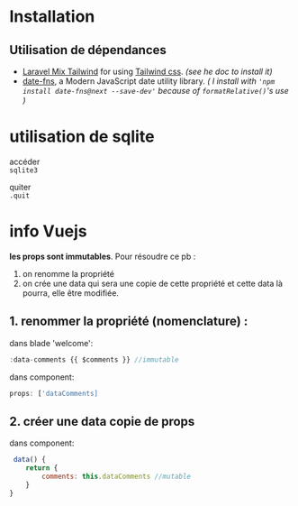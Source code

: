 # Installation

## Utilisation de dépendances
- [Laravel Mix Tailwind](https://github.com/JeffreyWay/laravel-mix-tailwind) for using [Tailwind css](https://tailwindcss.com/docs/what-is-tailwind/). *(see he doc to install it)*
- [date-fns](https://date-fns.org/), a Modern JavaScript date utility library. *( I install with `'npm install date-fns@next --save-dev'` because of `formatRelative()`'s use )*

# utilisation de sqlite

accéder  
`sqlite3`

quiter  
`.quit`


# info Vuejs
**les props sont immutables**. Pour résoudre ce pb : 
1. on renomme la propriété  
2. on crée une data qui sera une copie de cette propriété et cette data là pourra, elle être modifiée.

## 1. renommer la propriété (nomenclature) :
dans blade 'welcome':
```js 
:data-comments {{ $comments }} //immutable 
```
 dans component:
```js
props: ['dataComments]
```
## 2. créer une data copie de props
dans component:
```js
 data() {
	return {
		comments: this.dataComments //mutable
 	}
}
```
